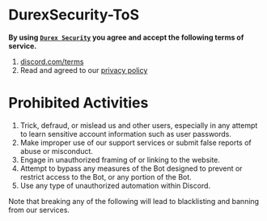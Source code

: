 # DurexSecurity-ToS

**By using [`Durex Security`](https://discord.com/api/oauth2/authorize?client_id=1006157078924107867&permissions=8&scope=bot) you agree and accept the following terms of service.**

1. [discord.com/terms](https://discord.com/terms)
2. Read and agreed to our [privacy policy](https://github.com/NemoPlayZ/DurexSecurity-PrivacyPolicy/blob/main/README.md)

# Prohibited Activities

1. Trick, defraud, or mislead us and other users, especially in any attempt to learn sensitive account information such as user passwords.
2. Make improper use of our support services or submit false reports of abuse or misconduct.
3. Engage in unauthorized framing of or linking to the website.
4. Attempt to bypass any measures of the Bot designed to prevent or restrict access to the Bot, or any portion of the Bot.
5. Use any type of unauthorized automation within Discord.


Note that breaking any of the following will lead to blacklisting and banning from our services.
